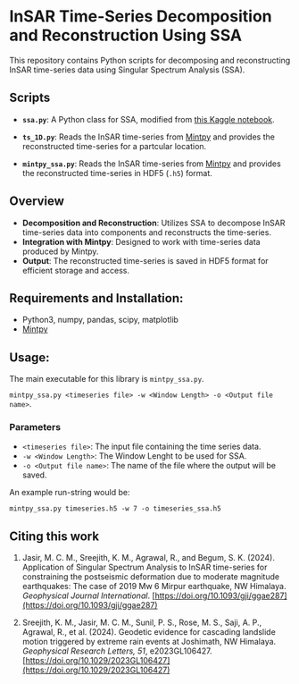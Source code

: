 
# InSAR Time-Series Decomposition and Reconstruction Using SSA

This repository contains Python scripts for decomposing and reconstructing InSAR time-series data using Singular Spectrum Analysis (SSA).

## Scripts

- **`ssa.py`**: A Python class for SSA, modified from [this Kaggle notebook](https://www.kaggle.com/code/jdarcy/introducing-ssa-for-time-series-decomposition).

- **`ts_1D.py`**: Reads the InSAR time-series from [Mintpy](https://github.com/insarlab/MintPy) and provides the reconstructed time-series for a partcular location.
  
- **`mintpy_ssa.py`**: Reads the InSAR time-series from [Mintpy](https://github.com/insarlab/MintPy) and provides the reconstructed time-series in HDF5 (`.h5`) format.



## Overview

- **Decomposition and Reconstruction**: Utilizes SSA to decompose InSAR time-series data into components and reconstructs the time-series.
- **Integration with Mintpy**: Designed to work with time-series data produced by Mintpy.
- **Output**: The reconstructed time-series is saved in HDF5 format for efficient storage and access.

## Requirements and Installation:

* Python3, numpy, pandas, scipy, matplotlib
* [Mintpy](https://github.com/insarlab/MintPy)

## Usage: 
The main executable for this library is ```mintpy_ssa.py```.

```mintpy_ssa.py <timeseries file> -w <Window Length> -o <Output file name>```.
### Parameters
* `<timeseries file>`: The input file containing the time series data.
* `-w <Window Length>`: The Window Lenght to be used for SSA.
* `-o <Output file name>`: The name of the file where the output will be saved.

An example run-string would be: 

```mintpy_ssa.py timeseries.h5 -w 7 -o timeseries_ssa.h5```

## Citing this work

1. Jasir, M. C. M., Sreejith, K. M., Agrawal, R., and Begum, S. K. (2024). Application of Singular Spectrum Analysis to InSAR time-series for constraining the postseismic deformation due to moderate magnitude earthquakes: The case of 2019 Mw 6 Mirpur earthquake, NW Himalaya. *Geophysical Journal International*. [https://doi.org/10.1093/gji/ggae287](https://doi.org/10.1093/gji/ggae287)

2. Sreejith, K. M., Jasir, M. C. M., Sunil, P. S., Rose, M. S., Saji, A. P., Agrawal, R., et al. (2024). Geodetic evidence for cascading landslide motion triggered by extreme rain events at Joshimath, NW Himalaya. *Geophysical Research Letters, 51*, e2023GL106427. [https://doi.org/10.1029/2023GL106427](https://doi.org/10.1029/2023GL106427)

